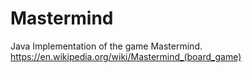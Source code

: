 # Mastermind
Java Implementation of the game Mastermind. https://en.wikipedia.org/wiki/Mastermind_(board_game)
